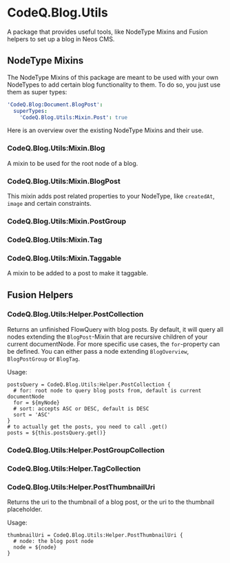 # CodeQ.Blog.Utils

A package that provides useful tools, like NodeType Mixins and Fusion 
helpers to set up a blog in Neos CMS.

## NodeType Mixins

The NodeType Mixins of this package are meant to be used 
with your own NodeTypes to add certain blog functionality to them. 
To do so, you just use them as super types:

```yaml
'CodeQ.Blog:Document.BlogPost':
  superTypes:
    'CodeQ.Blog.Utils:Mixin.Post': true
```

Here is an overview over the existing NodeType Mixins and their use.

### CodeQ.Blog.Utils:Mixin.Blog
A mixin to be used for the root node of a blog.

### CodeQ.Blog.Utils:Mixin.BlogPost
This mixin adds post related properties to your NodeType,
like `createdAt`, `image` and certain constraints.

### CodeQ.Blog.Utils:Mixin.PostGroup
### CodeQ.Blog.Utils:Mixin.Tag
### CodeQ.Blog.Utils:Mixin.Taggable
A mixin to be added to a post to make it taggable.

## Fusion Helpers

### CodeQ.Blog.Utils:Helper.PostCollection
Returns an unfinished FlowQuery with blog posts. By default, it will query all nodes
extending the `BlogPost`-Mixin that are recursive children of your current documentNode.
For more specific use cases, the `for`-property can be defined. You can either pass a node extending
`BlogOverview`, `BlogPostGroup` or `BlogTag`.

Usage:
```neosfusion
postsQuery = CodeQ.Blog.Utils:Helper.PostCollection {
  # for: root node to query blog posts from, default is current documentNode
  for = ${myNode}
  # sort: accepts ASC or DESC, default is DESC
  sort = 'ASC'
}
# to actually get the posts, you need to call .get()
posts = ${this.postsQuery.get()}
```

### CodeQ.Blog.Utils:Helper.PostGroupCollection
### CodeQ.Blog.Utils:Helper.TagCollection
### CodeQ.Blog.Utils:Helper.PostThumbnailUri

Returns the uri to the thumbnail of a blog post, or the uri to the thumbnail placeholder.

Usage:
```neosfusion
thumbnailUri = CodeQ.Blog.Utils:Helper.PostThumbnailUri {
  # node: the blog post node
  node = ${node}
}
```
